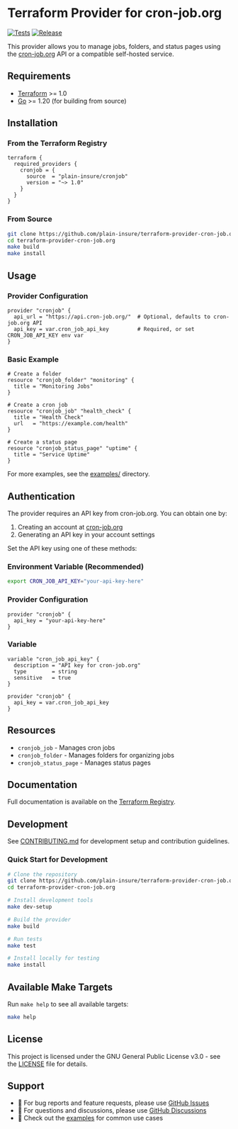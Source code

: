 # Terraform Provider for cron-job.org

[![Tests](https://github.com/plain-insure/terraform-provider-cron-job.org/workflows/Tests/badge.svg)](https://github.com/plain-insure/terraform-provider-cron-job.org/actions?query=workflow%3ATests)
[![Release](https://github.com/plain-insure/terraform-provider-cron-job.org/workflows/Release/badge.svg)](https://github.com/plain-insure/terraform-provider-cron-job.org/actions?query=workflow%3ARelease)

This provider allows you to manage jobs, folders, and status pages using the [cron-job.org](https://www.cron-job.org/) API or a compatible self-hosted service.

## Requirements

- [Terraform](https://www.terraform.io/downloads.html) >= 1.0
- [Go](https://golang.org/doc/install) >= 1.20 (for building from source)

## Installation

### From the Terraform Registry

```hcl
terraform {
  required_providers {
    cronjob = {
      source  = "plain-insure/cronjob"
      version = "~> 1.0"
    }
  }
}
```

### From Source

```bash
git clone https://github.com/plain-insure/terraform-provider-cron-job.org.git
cd terraform-provider-cron-job.org
make build
make install
```

## Usage

### Provider Configuration

```hcl
provider "cronjob" {
  api_url = "https://api.cron-job.org/"  # Optional, defaults to cron-job.org API
  api_key = var.cron_job_api_key         # Required, or set CRON_JOB_API_KEY env var
}
```

### Basic Example

```hcl
# Create a folder
resource "cronjob_folder" "monitoring" {
  title = "Monitoring Jobs"
}

# Create a cron job
resource "cronjob_job" "health_check" {
  title = "Health Check"
  url   = "https://example.com/health"
}

# Create a status page
resource "cronjob_status_page" "uptime" {
  title = "Service Uptime"
}
```

For more examples, see the [examples/](./examples/) directory.

## Authentication

The provider requires an API key from cron-job.org. You can obtain one by:

1. Creating an account at [cron-job.org](https://www.cron-job.org/)
2. Generating an API key in your account settings

Set the API key using one of these methods:

### Environment Variable (Recommended)
```bash
export CRON_JOB_API_KEY="your-api-key-here"
```

### Provider Configuration
```hcl
provider "cronjob" {
  api_key = "your-api-key-here"
}
```

### Variable
```hcl
variable "cron_job_api_key" {
  description = "API key for cron-job.org"
  type        = string
  sensitive   = true
}

provider "cronjob" {
  api_key = var.cron_job_api_key
}
```

## Resources

- `cronjob_job` - Manages cron jobs
- `cronjob_folder` - Manages folders for organizing jobs
- `cronjob_status_page` - Manages status pages

## Documentation

Full documentation is available on the [Terraform Registry](https://registry.terraform.io/providers/plain-insure/cronjob/latest/docs).

## Development

See [CONTRIBUTING.md](./CONTRIBUTING.md) for development setup and contribution guidelines.

### Quick Start for Development

```bash
# Clone the repository
git clone https://github.com/plain-insure/terraform-provider-cron-job.org.git
cd terraform-provider-cron-job.org

# Install development tools
make dev-setup

# Build the provider
make build

# Run tests
make test

# Install locally for testing
make install
```

## Available Make Targets

Run `make help` to see all available targets:

```bash
make help
```

## License

This project is licensed under the GNU General Public License v3.0 - see the [LICENSE](LICENSE) file for details.

## Support

- 🐛 For bug reports and feature requests, please use [GitHub Issues](https://github.com/plain-insure/terraform-provider-cron-job.org/issues)
- 💬 For questions and discussions, please use [GitHub Discussions](https://github.com/plain-insure/terraform-provider-cron-job.org/discussions)
- 📖 Check out the [examples](./examples/) for common use cases